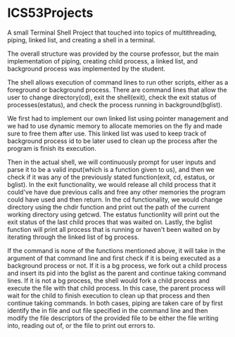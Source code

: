 # ICS53Projects

A small Terminal Shell Project that touched into topics of 
multithreading, piping, linked list, and creating a shell 
in a terminal.

The overall structure was provided by the course professor,
but the main implementation of piping, creating child process,
a linked list, and background process was implemented by the 
student.

The shell allows execution of command lines to run other 
scripts, either as a foreground or background process. 
There are command lines that allow the user to change
directory(cd), exit the shell(exit), check the exit status
of processes(estatus), and check the process running in 
background(bglist).

We first had to implement our own linked list using pointer
management and we had to use dynamic memory to allocate
memories on the fly and made sure to free them after use.
This linked list was used to keep track of background process
id to be later used to clean up the process after the program
is finish its execution.

Then in the actual shell, we will continuously prompt for user
inputs and parse it to be a valid input(which is a function 
given to us), and then we check if it was any of the previously
stated function(exit, cd, estatus, or bglist). In the exit functionality,
we would release all child process that it could've have due 
previous calls and free any other memories the program could 
have used and then return. In the cd functionality, we would 
change directory using the chdir function and print out the 
path of the current working directory using getcwd. The estatus 
functionlity will print out the exit status of the last child 
proces that was waited on. Lastly, the bglist function will 
print all process that is running or haven't been waited on by 
iterating through the linked list of bg process.

If the command is none of the functions mentioned above, it will take in
the argument of that command line and first check if it is being 
executed as a background process or not. If it is a bg process, we
fork out a child process and insert its pid into the bglist as 
the parent and continue taking command lines. If it is not a bg
process, the shell would fork a child process and execute the file with 
that child process. In this case, the parent process will wait for the child 
to finish execution to clean up that process and then continue 
taking commands. In both cases, piping are taken care of by first 
identify the in file and out file specified in the command line and 
then modify the file descriptors of the provided file to be either the 
file writing into, reading out of, or the file to print out errors to.

